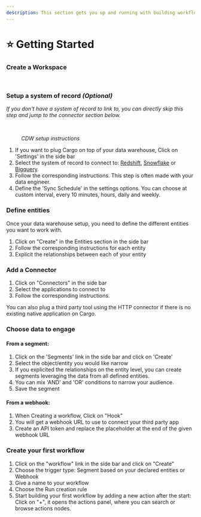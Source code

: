 ```yaml
---
description: This section gets you up and running with building workflows in Cargo
---
```


# ⭐ Getting Started

### Create a Workspace

<figure><img src=".gitbook/assets/Capture d’écran 2023-05-07 à 15.54.34.png" alt=""><figcaption></figcaption></figure>

### Setup a system of record _(Optional)_

_If you don't have a system of record to link to, you can directly skip this step and jump to the connector section below._

<figure><img src=".gitbook/assets/Capture d’écran 2023-05-07 à 16.10.21.png" alt=""><figcaption><p><em>CDW setup instructions</em></p></figcaption></figure>

1. If you want to plug Cargo on top of your data warehouse, Click on 'Settings' in the side bar
2. Select the system of record to connect to: [Redshift](workspaces/redshift.md), [Snowflake](workspaces/snowflake.md) or [Bigquery](http://localhost:5000/o/4mORJs1gC0yIX9GWp4Rp/s/xm3PV8WN8Sxx6tS7U2FC/).
3. Follow the corresponding instructions. This step is often made with your data engineer.
4. Define the 'Sync Schedule' in the settings options. You can choose at custom interval, every 10 minutes, hours, daily and weekly.

### Define entities

Once your data warehouse setup, you need to define the different entities you want to work with.

1. Click on "Create" in the Entities section in the side bar
2. Follow the corresponding instructions for each entity
3. Explicit the relationships between each of your entity

### Add a Connector

1. Click on "Connectors" in the side bar
2. Select the applications to connect to&#x20;
3. Follow the corresponding instructions.

You can also plug a third party tool using the HTTP connector if there is no existing native application on Cargo.

### Choose data to engage

#### From a segment:

1. Click on the 'Segments' link in the side bar and click on 'Create'
2. Select the object/entity you would like narrow
3. If you explicited the relationships on the entity level, you can create segments leveraging the data from all defined entities.
4. You can mix 'AND' and 'OR' conditions to narrow your audience.
5. Save the segment&#x20;

#### From a webhook:

1. When Creating a workflow, Click on "Hook"&#x20;
2. You will get a webhook URL to use to connect your third party app
3. Create an API token and replace the placeholder at the end of the given webhook URL

### Create your first workflow

1. Click on the "workflow" link in the side bar and click on "Create"
2. Choose the trigger type: Segment based on your declared entities or Webhook
3. Give a name to your workflow
4. Choose the Run creation rule
5.  Start building your first workflow by adding a new action after the start: Click on "+", it opens the actions panel, where you can search or browse actions nodes.





